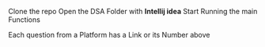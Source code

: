 Clone the repo 
Open the DSA Folder with **Intellij idea**
Start Running the main Functions

Each question from a Platform has a Link or its Number above
